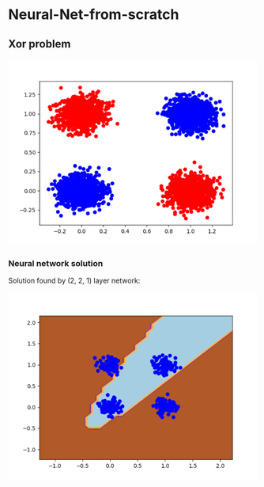 # Neural-Net-from-scratch

## Xor problem
![alt text](https://github.com/TheRiverBank/Neural-Net-from-scratch/blob/main/data.png)

### Neural network solution
Solution found by (2, 2, 1) layer network: <br><br>
![alt text](https://github.com/TheRiverBank/Neural-Net-from-scratch/blob/main/Contour2.png)
